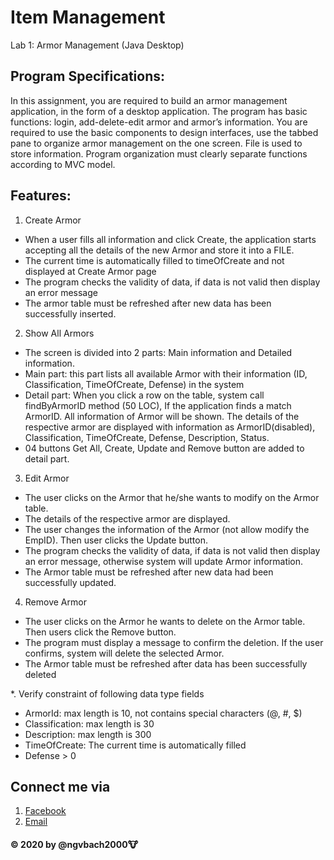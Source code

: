 # Item Management
Lab 1: Armor Management 
(Java Desktop)

## Program Specifications:
In this assignment, you are required to build an armor management application, in the form of a desktop
application. The program has basic functions: login, add-delete-edit armor and armor’s information. You are
required to use the basic components to design interfaces, use the tabbed pane to organize armor management
on the one screen. File is used to store information.
Program organization must clearly separate functions according to MVC model.

## Features:
1. Create Armor
 - When a user fills all information and click Create, the application starts accepting all the details
of the new Armor and store it into a FILE.
 - The current time is automatically filled to timeOfCreate and not displayed at Create Armor page
 - The program checks the validity of data, if data is not valid then display an error message
 - The armor table must be refreshed after new data has been successfully inserted.

2.  Show All Armors
 - The screen is divided into 2 parts: Main information and Detailed information.
 - Main part: this part lists all available Armor with their information (ID, Classification,
TimeOfCreate, Defense) in the system
 - Detail part: When you click a row on the table, system call findByArmorID method (50 LOC), If
the application finds a match ArmorID. All information of Armor will be shown. The details of the
respective armor are displayed with information as ArmorID(disabled), Classification,
TimeOfCreate, Defense, Description, Status.
 - 04 buttons Get All, Create, Update and Remove button are added to detail part.
 
3.  Edit Armor
  - The user clicks on the Armor that he/she wants to modify on the Armor table.
  - The details of the respective armor are displayed.
  - The user changes the information of the Armor (not allow modify the EmpID). Then user clicks
the Update button.
  - The program checks the validity of data, if data is not valid then display an error message,
otherwise system will update Armor information.
  - The Armor table must be refreshed after new data had been successfully updated.
  
4. Remove Armor
 - The user clicks on the Armor he wants to delete on the Armor table. Then users click the Remove
button.
 - The program must display a message to confirm the deletion. If the user confirms, system will
delete the selected Armor.
 - The Armor table must be refreshed after data has been successfully deleted
 
*. Verify constraint of following data type fields
 - ArmorId: max length is 10, not contains special characters (@, #, $)
 - Classification: max length is 30
 - Description: max length is 300
 - TimeOfCreate: The current time is automatically filled
 - Defense > 0
 
## Connect me via 
1. [Facebook](https://fb.me/ngvbach2000)
2. [Email](mailto:ngvbach2000@gmail.com)

#### © 2020 by @ngvbach2000:cow:
